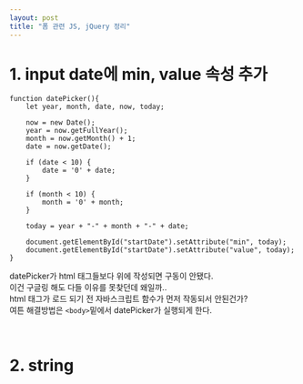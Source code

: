 ```yaml
---
layout: post
title: "폼 관련 JS, jQuery 정리"
---
```


# 1. input date에 min, value 속성 추가
```
function datePicker(){
    let year, month, date, now, today;

    now = new Date();
    year = now.getFullYear();
    month = now.getMonth() + 1;
    date = now.getDate();

    if (date < 10) {
        date = '0' + date;
    }

    if (month < 10) {
        month = '0' + month;
    }

    today = year + "-" + month + "-" + date;

    document.getElementById("startDate").setAttribute("min", today);
    document.getElementById("startDate").setAttribute("value", today);
}
```
datePicker가 html 태그들보다 위에 작성되면 구동이 안됐다.  
이건 구글링 해도 다들 이유를 못찾던데 왜일까..  
html 태그가 로드 되기 전 자바스크립트 함수가 먼저 작동되서 안된건가?  
여튼 해결방법은 `<body>`밑에서 datePicker가 실행되게 한다.  

<br>

# 2. string 
